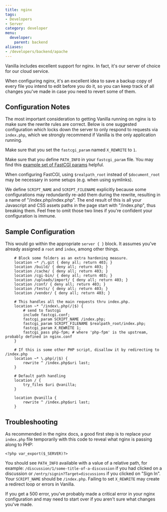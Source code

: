 ```yaml
---
title: nginx
tags:
- Developers
- Server
category: developer
menu:
  developer:
    parent: backend
aliases:
- /developers/backend/apache
---
```


Vanilla includes excellent support for nginx. In fact, it's our server of choice for our cloud service. 

When configuring nginx, it's an excellent idea to save a backup copy of every file you intend to edit before you do it, so you can keep track of all changes you've made in case you need to revert some of them.

## Configuration Notes

The most important consideration to getting Vanilla running on nginx is to make sure the rewrite rules are correct. Below is one suggested configuration which locks down the server to only respond to requests via `index.php`, which we strongly recommend if Vanilla is the only application running.

Make sure that you set the `fastcgi_param` named `X_REWRITE` to `1`.

Make sure that you define `PATH_INFO` in your `fastcgi_param` file. You may find this [example set of FastCGI params](https://www.nginx.com/resources/wiki/start/topics/examples/phpfcgi/) helpful.

When configuring FastCGI, using `$realpath_root` instead of `$document_root` may be necessary in some setups (e.g. when using symlinks).

We define `SCRIPT_NAME` and `SCRIPT_FILENAME` explicitly because some configurations may redundantly re-add them during the rewrite, resulting in a name of "/index.php/index.php". The end result of this is all your Javascript and CSS assets paths in the page start with "/index.php", thus breaking them. Feel free to omit those two lines if you're confident your configuration is immune.

## Sample Configuration

This would go within the appropriate `server { }` block. It assumes you've already assigned a `root` and `index`, among other things.

```nginx
    # Block some folders as an extra hardening measure.
    location ~* /\.git { deny all; return 403; }
    location /build/ { deny all; return 403; }
    location /cache/ { deny all; return 403; }
    location /cgi-bin/ { deny all; return 403; }
    location /uploads/import/ { deny all; return 403; }
    location /conf/ { deny all; return 403; }
    location /tests/ { deny all; return 403; }
    location /vendor/ { deny all; return 403; }

    # This handles all the main requests thru index.php.
    location ~* ^/index\.php(/|$) {
        # send to fastcgi
        include fastcgi.conf;
        fastcgi_param SCRIPT_NAME /index.php;
        fastcgi_param SCRIPT_FILENAME $realpath_root/index.php;
        fastcgi_param X_REWRITE 1;
        fastcgi_pass php-fpm; # where 'php-fpm' is the upstream, probably defined in nginx.conf 
    }

    # If this is some other PHP script, disallow it by redirecting to /index.php
    location ~* \.php(/|$) {
        rewrite ^ /index.php$uri last;
    }

    # Default path handling
    location / {
        try_files $uri @vanilla;
    }
    
    location @vanilla {
        rewrite ^ /index.php$uri last;
    }
```

## Troubleshooting

As recommended in the nginx docs, a good first step is to replace your `index.php` file temporarily with this code to reveal what nginx is passing along to PHP:

`<?php var_export($_SERVER)?>`

You should see `PATH_INFO` available with a value of a relative path, for example: `/discussion/1/some-title-of-a-discussion` if you had clicked on a discussion or `/entry/signin?Target=discussions` if you clicked on "Sign In". Your `SCRIPT_NAME` should be `/index.php`. Failing to set `X_REWRITE` may create a redirect loop or errors in Vanilla.

If you get a 500 error, you've probably made a critical error in your nginx configuration and may need to start over if you aren't sure what changes you've made.
